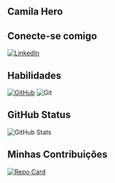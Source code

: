 ## Camila Hero

## Conecte-se comigo
[![LinkedIn](https://img.shields.io/badge/LinkedIn-0077B5?style=for-the-badge&logo=linkedin&logoColor=white)](https://www.linkedin.com/in/camila-hero-46832097//)

## Habilidades
[![GitHub](https://img.shields.io/badge/GitHub-100000?style=for-the-badge&logo=github&logoColor=white)](https://github.com/camilahero) 
![Git](https://img.shields.io/badge/GIT-100000?style=for-the-badge&logo=git&logoColor=white)

## GitHub Status
![GitHub Stats](https://github-readme-stats.vercel.app/api?username=camilahero&theme=transparent&bg_color=000&border_color=30A3DC&show_icons=true&icon_color=30A3DC&title_color=E94D5F&text_color=FFF)


## Minhas Contribuições
[![Repo Card](https://github-readme-stats.vercel.app/api/pin/?username=camilahero&repo=dio-lab-open-source&bg_color=000&border_color=30A3DC&show_icons=true&icon_color=30A3DC&title_color=E94D5F&text_color=FFF)](https://github.com/camilahero?tab=repositories)
